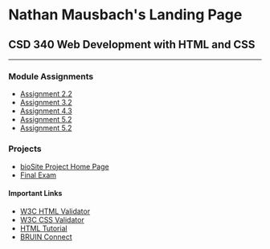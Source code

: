 <!DOCTYPE html>
<html lang="en">
    <head>
        <title>Nathan Mausbach's CSD 340 Landing Page</title>
        <link rel="stylesheet" type="text/css" href="site.css"/>
        <link rel="preconnect" href="https://fonts.googleapis.com">
        <link rel="preconnect" href="https://fonts.gstatic.com" crossorigin>
        <link href="https://fonts.googleapis.com/css2?family=Oswald:wght@300;500;700&family=Quattrocento:wght@400;700&display=swap" rel="stylesheet">
    </head>
    <body>
        <div id="container">
            <h1>Nathan Mausbach's Landing Page</h1>
            <h2>CSD 340 Web Development with HTML and CSS</h2>
            <hr>
            <h3>Module Assignments</h3>
            <ul>
                <li><a href=../Module-2/Mausbach_EX1.html>Assignment 2.2</a></li>
                <li><a href=../Module-3/Mausbach_EX2.html>Assignment 3.2</a></li>
                <li><a href=../Module-4/Mausbach_EX3.html>Assignment 4.3</a></li>
                <li><a href=../Module-5/Mausbach_EX4.html>Assignment 5.2</a></li>
                <li><a href=../Module-7/Mausbach_Mod7_2.html>Assignment 5.2</a></li>
            </ul>
            <h3>Projects</h3>
            <ul>
                <li><a href=”#”>bioSite Project Home Page</a></li>
                <li><a href=”#”>Final Exam</a></li>
            </ul>
            <h4>Important Links</h4>
            <ul>
                <li><a href="https://validator.w3.org/">W3C HTML Validator</a></li>
                <li><a href="http://jigsaw.w3.org/css-validator/">W3C CSS Validator</a></li>
                <li><a href="https://www.w3schools.com/html/">HTML Tutorial</a></li>
                <li><a href="https://bruinconnect.bellevue.edu/">BRUIN Connect</a></li>
            </ul>
        </div>
    </body>
</html>
